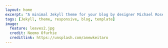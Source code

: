 ```yaml
---
layout: home
excerpt: "A minimal Jekyll theme for your blog by designer Michael Rose."
tags: [Jekyll, theme, responsive, blog, template]
image:
  feature: leaves2.jpg
  credit: Neemo Ofurhie
  creditlink: https://unsplash.com/anewkeitaro
---
```

